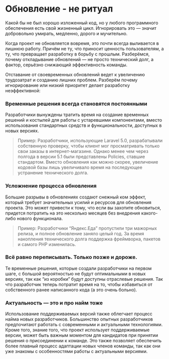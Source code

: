 # Обновление - не ритуал

Какой бы не был хорошо изложенный код, но у любого программного обеспечения есть свой жизненный цикл.
Игнорировать это — значит добровольно умирать, медленно, дорого и мучительно.

Когда проект не обновляется вовремя, это почти всегда выливается в лишнюю работу. Причём не ту, что приносит ценность пользователям, а ту, что превращает разработку в борьбу с прошлым. Разберёмся, почему откладывание обновлений — не просто технический долг, а фактор, серьёзно снижающий эффективность команды.

Отставание от своевременных обновлений ведет к увеличению трудозатрат и созданию лишних проблем. Разберём почему игнорирование или низкий приоритет делает разработку неэффективной:

### Временные решения всегда становятся постоянными
Разработчики вынуждены тратить время на создание временных решений и костылей для работы с устаревшими компонентами, вместо использования стандартных средств и функциональности, доступных в новых версиях.

> Пример: Разработчики, использующие Laravel 5.0, разрабатывали собственную проверку, чтобы клиент мог просматривать только свои заказы в интернет-магазине. Однако менее чем через полгода в версии 5.1 были представлены Policies, ставшие стандартом. Вместо обновления как можно скорее, увеличение кодовой базы лишь увеличивало время на последующее устранение технического долга.

### Усложнение процесса обновления
Большие разрывы в обновлениях создают снежный ком эффект, который требует значительных усилий и ресурсов для обновления проекта. Это может привести к тому, что если вы захотите обновиться, придется потратить на это несколько месяцев без внедрения какого-либо нового функционала.

> Пример: Разработчики “Яндекс.Еда” пропустили три мажорных релиза, и полное обновление заняло целый год. За время накопления технического долга поддержка фреймворка, пакетов и самого PHP изменилась.

### Всё равно переписывать. Только позже и дороже.

Те временные решения, которые создали разработчики на первом шаге, с большой вероятностью не будут оптимальными в новых версиях, так как “из коробки” будут доступны отраслевые решения. Так что разработчик теперь потратит время на то, чтобы избавиться от собственного ранее написанного кода (а это очень больно).


### Актуальность — это и про найм тоже

Использование поддерживаемых версий также облегчает процесс найма новых разработчиков. Большинство опытных разработчиков предпочитают работать с современными и актуальными технологиями. Кроме того, знание того, что проект использует поддерживаемые версии, может быть важным моментом для кандидатов при принятии решения о присоединении к команде. Это также позволяет обеспечить более плавный процесс адаптации новых членов команды, так как они уже знакомы с особенностями работы с актуальными версиями.

